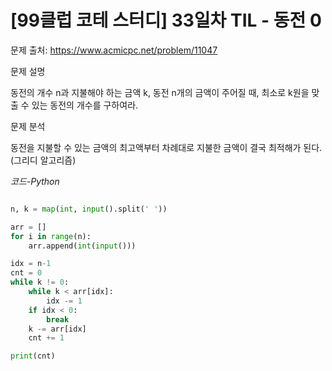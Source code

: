 
# [99클럽 코테 스터디] 33일차 TIL - 동전 0

문제 출처: https://www.acmicpc.net/problem/11047

문제 설명

동전의 개수 n과 지불해야 하는 금액 k, 동전 n개의 금액이 주어질 때, 최소로 k원을 맞출 수 있는 동전의 개수를 구하여라.

문제 분석

동전을 지불할 수 있는 금액의 최고액부터 차례대로 지불한 금액이 결국 최적해가 된다. (그리디 알고리즘)

*코드-Python*

```Python

n, k = map(int, input().split(' '))

arr = []
for i in range(n):
    arr.append(int(input()))

idx = n-1
cnt = 0
while k != 0:
    while k < arr[idx]:
        idx -= 1
    if idx < 0:
        break
    k -= arr[idx]
    cnt += 1

print(cnt)

            
```
